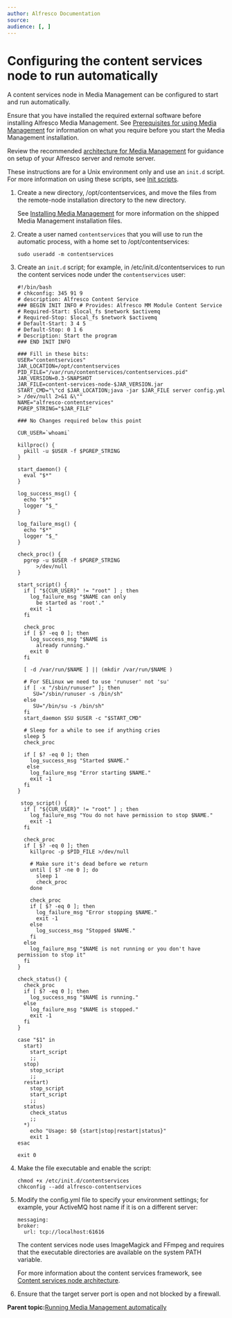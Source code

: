 ```yaml
---
author: Alfresco Documentation
source: 
audience: [, ]
---
```


# Configuring the content services node to run automatically

A content services node in Media Management can be configured to start and run automatically.

Ensure that you have installed the required external software before installing Alfresco Media Management. See [Prerequisites for using Media Management](../concepts/mm-prereqs.md) for information on what you require before you start the Media Management installation.

Review the recommended [architecture for Media Management](../concepts/mm-architecture.md) for guidance on setup of your Alfresco server and remote server.

These instructions are for a Unix environment only and use an `init.d` script. For more information on using these scripts, see [Init scripts](http://www.linux.com/learn/tutorials/442412-managing-linux-daemons-with-init-scripts).

1.  Create a new directory, /opt/contentservices, and move the files from the remote-node installation directory to the new directory.

    See [Installing Media Management](mm-install.md) for more information on the shipped Media Management installation files.

2.  Create a user named `contentservices` that you will use to run the automatic process, with a home set to /opt/contentservices:

    ```
    sudo useradd -m contentservices
    ```

3.  Create an `init.d` script; for example, in /etc/init.d/contentservices to run the content services node under the `contentservices` user:

    ```
    #!/bin/bash 
    # chkconfig: 345 91 9 
    # description: Alfresco Content Service 
    ### BEGIN INIT INFO # Provides: Alfresco MM Module Content Service 
    # Required-Start: $local_fs $network $activemq 
    # Required-Stop: $local_fs $network $activemq 
    # Default-Start: 3 4 5 
    # Default-Stop: 0 1 6 
    # Description: Start the program 
    ### END INIT INFO 
    
    ### Fill in these bits:  
    USER="contentservices" 
    JAR_LOCATION=/opt/contentservices
    PID_FILE="/var/run/contentservices/contentservices.pid" 
    JAR_VERSION=0.3-SNAPSHOT 
    JAR_FILE=content-services-node-$JAR_VERSION.jar  
    START_CMD="\"cd $JAR_LOCATION;java -jar $JAR_FILE server config.yml > /dev/null 2>&1 &\"" 
    NAME="alfresco-contentservices" 
    PGREP_STRING="$JAR_FILE"  
    
    ### No Changes required below this point 
     
    CUR_USER=`whoami`  
    
    killproc() { 
      pkill -u $USER -f $PGREP_STRING 
    }  
    
    start_daemon() { 
      eval "$*"
    }  
     
    log_success_msg() {   
      echo "$*"
      logger "$_" 
    }  
    
    log_failure_msg() {
      echo "$*" 
      logger "$_" 
    }  
    
    check_proc() { 
      pgrep -u $USER -f $PGREP_STRING
          >/dev/null 
    }  
    
    start_script() {
      if [ "${CUR_USER}" != "root" ] ; then 
        log_failure_msg "$NAME can only
          be started as 'root'." 
        exit -1   
      fi    
    
      check_proc 
      if [ $? -eq 0 ]; then 
        log_success_msg "$NAME is
          already running." 
        exit 0 
      fi
    
      [ -d /var/run/$NAME ] || (mkdir /var/run/$NAME ) 
    
      # For SELinux we need to use 'runuser' not 'su' 
      if [ -x "/sbin/runuser" ]; then 
         SU="/sbin/runuser -s /bin/sh" 
      else 
         SU="/bin/su -s /bin/sh" 
      fi 
      start_daemon $SU $USER -c "$START_CMD" 
    
      # Sleep for a while to see if anything cries 
      sleep 5 
      check_proc 
    
      if [ $? -eq 0 ]; then 
        log_success_msg "Started $NAME." 
       else 
        log_failure_msg "Error starting $NAME." 
        exit -1 
      fi 
    } 
    
     stop_script() { 
      if [ "${CUR_USER}" != "root" ] ; then 
        log_failure_msg "You do not have permission to stop $NAME." 
        exit -1 
      fi 
    
      check_proc 
      if [ $? -eq 0 ]; then 
        killproc -p $PID_FILE >/dev/null 
    
        # Make sure it's dead before we return 
        until [ $? -ne 0 ]; do 
          sleep 1 
          check_proc 
        done 
    
        check_proc 
        if [ $? -eq 0 ]; then 
          log_failure_msg "Error stopping $NAME." 
          exit -1 
        else 
          log_success_msg "Stopped $NAME." 
        fi 
      else 
        log_failure_msg "$NAME is not running or you don't have permission to stop it" 
      fi 
    } 
    
    check_status() {
      check_proc 
      if [ $? -eq 0 ]; then 
        log_success_msg "$NAME is running." 
      else 
        log_failure_msg "$NAME is stopped." 
        exit -1 
      fi 
    } 
    
    case "$1" in 
      start) 
        start_script 
        ;; 
      stop) 
        stop_script 
        ;; 
      restart) 
        stop_script 
        start_script 
        ;; 
      status) 
        check_status 
        ;; 
      *) 
        echo "Usage: $0 {start|stop|restart|status}" 
        exit 1 
    esac 
    
    exit 0
    ```

4.  Make the file executable and enable the script:

    ```
    chmod +x /etc/init.d/contentservices
    chkconfig --add alfresco-contentservices
    ```

5.  Modify the config.yml file to specify your environment settings; for example, your ActiveMQ host name if it is on a different server:

    ```
    messaging:
    broker:
      url: tcp://localhost:61616
    ```

    The content services node uses ImageMagick and FFmpeg and requires that the executable directories are available on the system PATH variable.

    For more information about the content services framework, see [Content services node architecture](../concepts/mm-gytheio.md).

6.  Ensure that the target server port is open and not blocked by a firewall.


**Parent topic:**[Running Media Management automatically](../concepts/mm-run-auto.md)


